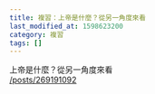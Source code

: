 ```yaml
---
title: 複習：上帝是什麼？從另一角度來看
last_modified_at: 1598623200
category: 複習
tags: []
---
```


<p>上帝是什麼？從另一角度來看<br/>
<a href="/posts/269191092" target="_blank">/posts/269191092</a></p>
<p> </p>
